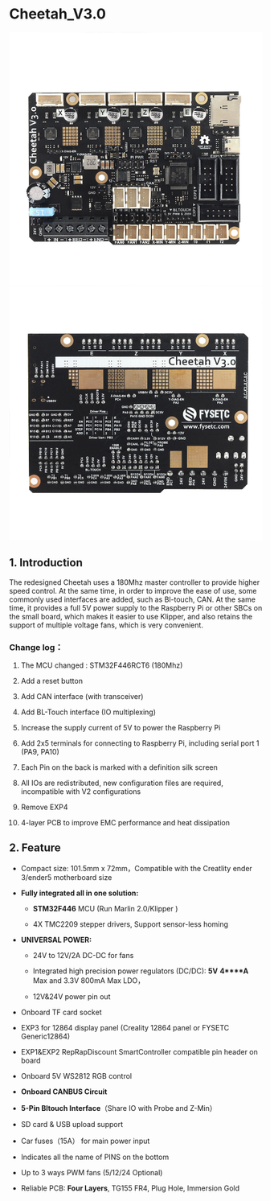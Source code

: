# Cheetah_V3.0

</a>![](images/Cheetah_Top.jpg)<a> </a>![](images/Cheetah_Bot.jpg)<a>

## 1. Introduction

The redesigned Cheetah uses a 180Mhz master controller to provide higher speed control. At the same time, in order to improve the ease of use, some commonly used interfaces are added, such as Bl-touch, CAN. At the same time, it provides a full 5V power supply to the Raspberry Pi or other SBCs on the small board, which makes it easier to use Klipper, and also retains the support of multiple voltage fans, which is very convenient.

### Change log：

1. The MCU changed : STM32F446RCT6 (180Mhz)

2. Add a reset button

3. Add CAN interface (with transceiver)

4. Add BL-Touch interface (IO multiplexing)

5. Increase the supply current of 5V to power the Raspberry Pi

6. Add 2x5 terminals for connecting to Raspberry Pi, including serial port 1 (PA9, PA10)

7. Each Pin on the back is marked with a definition silk screen

8. All IOs are redistributed, new configuration files are required, incompatible with V2 configurations

9. Remove EXP4

10. 4-layer PCB to improve EMC performance and heat dissipation

## 2. Feature

- Compact size: 101.5mm x 72mm，Compatible with the Creatlity ender 3/ender5 motherboard size

- **Fully integrated all in one solution:**

  - **STM32F446** MCU (Run Marlin 2.0/Klipper )

  - 4X TMC2209 stepper drivers, Support sensor-less homing

- **UNIVERSAL POWER:**

  - 24V to 12V/2A DC-DC for fans

  - Integrated high precision power regulators (DC/DC): **5V** **4****A** Max and 3.3V 800mA Max LDO，

  - 12V&24V power pin out

- Onboard TF card socket

- EXP3 for 12864 display panel (Creality 12864 panel or FYSETC Generic12864)

- EXP1&EXP2 RepRapDiscount SmartController compatible pin header on board

- Onboard 5V WS2812 RGB control

- **Onboard CANBUS Circuit**

- **5-Pin Bltouch Interface**（Share IO with Probe and Z-Min）

- SD card & USB upload support

- Car fuses（15A） for main power input

- Indicates all the name of PINS on the bottom

- Up to 3 ways PWM fans (5/12/24 Optional)

- Reliable PCB: **Four Layers**, TG155 FR4, Plug Hole, Immersion Gold

